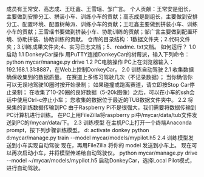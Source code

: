 成员有王常安、高志成、王旺鑫、王雪瑶、邹广言。
个人贡献：王常安是组长，主要做到安排分工、拼装小车、训练小车的贡献；高志成是副组长，主要做到安排分工、配置环境、配置树莓派、训练小车的贡献；王旺鑫主要做到拼装小车、训练小车的贡献；王雪瑶书要做到拼装小车、协助训练的贡献；邹广言主要做到配置环境、协助拼装、协助训练的贡献。
仓库的目录结构：1数据文件夹；2.代码文件夹；3.训练成果文件夹;4、实习日志文档；5、readme. txt文档。
如何运行？
1.0 启动
1.1 DonkeyCar操作
    用PuTTY连接DonkeyCar的树莓派，输入下列命令：
    python mycar/manage.py drive
1.2 PC电脑操作
    PC上在浏览器输入：192.168.1.31:8887，在Web上控制DonkeyCar。
2.0 训练自动驾驶
2.1 收集数据
    确保收集到的数据质量。
    在赛道上多练习驾驶几次（不记录数据）；
    当你确信你可以无误地驾驶10圈时按开始录制；
    如果碰撞或跑离赛道，请立即按Stop Car停止录制；
    在收集了10-20圈的良好数据（5-20k图像）之后，可以在小车的ssh会话中使用Ctrl-c停止小车；
    您收集的数据位于最近的TUB数据文件夹中。
2.2 将采集的训练数据传输到PC
    由于Raspberry Pi不是很强大，我们需要将数据传输到PC计算机进行训练。
    在PC上用FileZilla将raspberry pi中/mycar/data/tub文件发送到PC的/mycar/data/下。
2.3 训练模型
    在主机PC上打开一个终端Anaconda prompt，按下列步骤训练模型。
    d:
    activate donkey
    python d:mycar/manage.py train --model mycar/models/mypilot.h5
2.4 训练模型发送到小车实现自动驾驶
    现在，再用FileZilla 将你的 model 发送到小车上。
    现在可以再次启动小车，并将模型传递给自动驾驶仪。
    python mycar/manage.py drive --model ~/mycar/models/mypilot.h5
    启动DonkeyCar，选择Local Pilot模式，进行自动驾驶。
